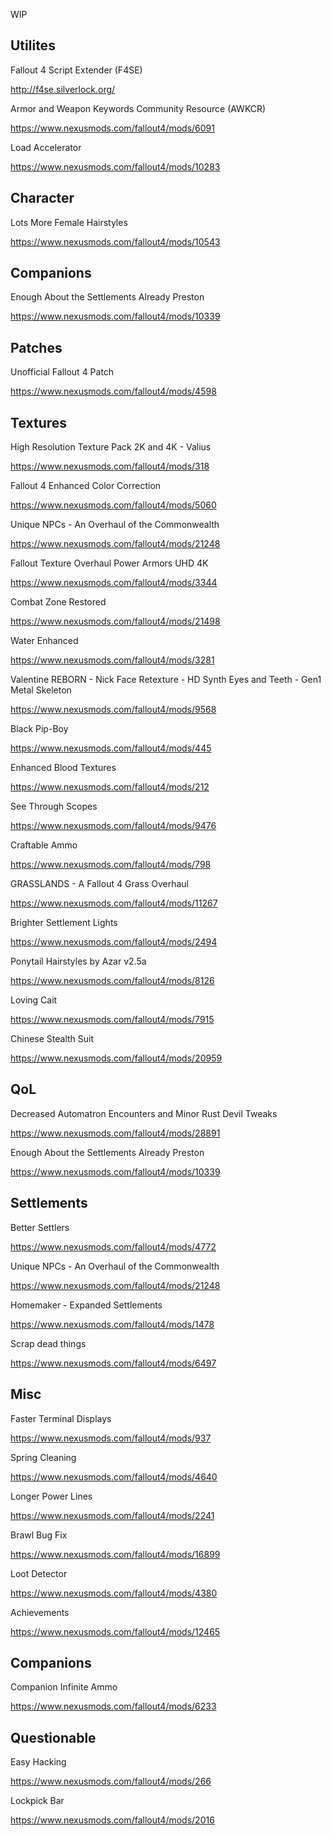WIP
## Utilites

Fallout 4 Script Extender (F4SE)

http://f4se.silverlock.org/


Armor and Weapon Keywords Community Resource (AWKCR)

https://www.nexusmods.com/fallout4/mods/6091


Load Accelerator

https://www.nexusmods.com/fallout4/mods/10283

## Character

Lots More Female Hairstyles

https://www.nexusmods.com/fallout4/mods/10543

## Companions

Enough About the Settlements Already Preston

https://www.nexusmods.com/fallout4/mods/10339

## Patches

Unofficial Fallout 4 Patch

https://www.nexusmods.com/fallout4/mods/4598

## Textures

High Resolution Texture Pack 2K and 4K - Valius

https://www.nexusmods.com/fallout4/mods/318

Fallout 4 Enhanced Color Correction

https://www.nexusmods.com/fallout4/mods/5060

Unique NPCs - An Overhaul of the Commonwealth

https://www.nexusmods.com/fallout4/mods/21248

Fallout Texture Overhaul Power Armors UHD 4K

https://www.nexusmods.com/fallout4/mods/3344

Combat Zone Restored

https://www.nexusmods.com/fallout4/mods/21498

Water Enhanced

https://www.nexusmods.com/fallout4/mods/3281

Valentine REBORN - Nick Face Retexture - HD Synth Eyes and Teeth - Gen1 Metal Skeleton

https://www.nexusmods.com/fallout4/mods/9568

Black Pip-Boy

https://www.nexusmods.com/fallout4/mods/445

Enhanced Blood Textures

https://www.nexusmods.com/fallout4/mods/212

See Through Scopes

https://www.nexusmods.com/fallout4/mods/9476

Craftable Ammo

https://www.nexusmods.com/fallout4/mods/798

GRASSLANDS - A Fallout 4 Grass Overhaul

https://www.nexusmods.com/fallout4/mods/11267

Brighter Settlement Lights

https://www.nexusmods.com/fallout4/mods/2494

Ponytail Hairstyles by Azar v2.5a

https://www.nexusmods.com/fallout4/mods/8126

Loving Cait

https://www.nexusmods.com/fallout4/mods/7915

Chinese Stealth Suit

https://www.nexusmods.com/fallout4/mods/20959

## QoL

Decreased Automatron Encounters and Minor Rust Devil Tweaks

https://www.nexusmods.com/fallout4/mods/28891

Enough About the Settlements Already Preston

https://www.nexusmods.com/fallout4/mods/10339

## Settlements

Better Settlers

https://www.nexusmods.com/fallout4/mods/4772

Unique NPCs - An Overhaul of the Commonwealth

https://www.nexusmods.com/fallout4/mods/21248

Homemaker - Expanded Settlements

https://www.nexusmods.com/fallout4/mods/1478

Scrap dead things

https://www.nexusmods.com/fallout4/mods/6497

## Misc

Faster Terminal Displays

https://www.nexusmods.com/fallout4/mods/937

Spring Cleaning

https://www.nexusmods.com/fallout4/mods/4640

Longer Power Lines

https://www.nexusmods.com/fallout4/mods/2241

Brawl Bug Fix

https://www.nexusmods.com/fallout4/mods/16899

Loot Detector

https://www.nexusmods.com/fallout4/mods/4380

Achievements

https://www.nexusmods.com/fallout4/mods/12465

## Companions

Companion Infinite Ammo

https://www.nexusmods.com/fallout4/mods/6233

## Questionable 

Easy Hacking

https://www.nexusmods.com/fallout4/mods/266

Lockpick Bar

https://www.nexusmods.com/fallout4/mods/2016
